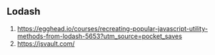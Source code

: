 
## Lodash

1. https://egghead.io/courses/recreating-popular-javascript-utility-methods-from-lodash-5653?utm_source=pocket_saves
2. https://jsvault.com/
